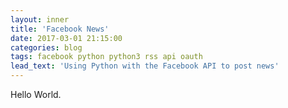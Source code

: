 ```yaml
---
layout: inner
title: 'Facebook News'
date: 2017-03-01 21:15:00
categories: blog
tags: facebook python python3 rss api oauth
lead_text: 'Using Python with the Facebook API to post news'
---
```


Hello World.
